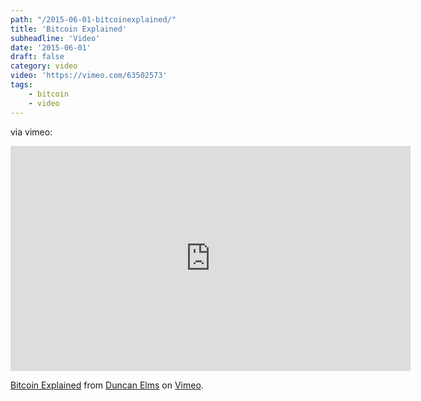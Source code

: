 ```yaml
---
path: "/2015-06-01-bitcoinexplained/"
title: 'Bitcoin Explained'
subheadline: 'Video'
date: '2015-06-01'
draft: false
category: video
video: 'https://vimeo.com/63502573'
tags: 
    - bitcoin
    - video
---
```


via vimeo:

<iframe src="https://player.vimeo.com/video/63502573" width="640" height="360" frameborder="0" webkitallowfullscreen mozallowfullscreen allowfullscreen></iframe>
<p><a href="https://vimeo.com/63502573">Bitcoin Explained</a> from <a href="https://vimeo.com/duncanelms">Duncan Elms</a> on <a href="https://vimeo.com">Vimeo</a>.</p>